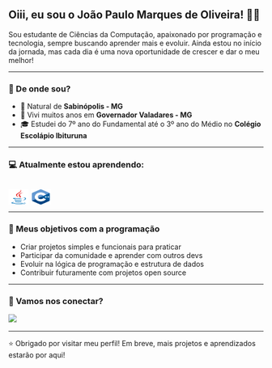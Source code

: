 ## Oiii, eu sou o João Paulo Marques de Oliveira! 👨‍💻

Sou estudante de Ciências da Computação, apaixonado por programação e tecnologia, sempre buscando aprender mais e evoluir. Ainda estou no início da jornada, mas cada dia é uma nova oportunidade de crescer e dar o meu melhor!

---

### 📍 De onde sou?

- 🏡 Natural de **Sabinópolis - MG**
- 🌆 Vivi muitos anos em **Governador Valadares - MG**
- 🎓 Estudei do 7º ano do Fundamental até o 3º ano do Médio no **Colégio Escolápio Ibituruna**

---

### 💻 Atualmente estou aprendendo:

<div style="display: inline_block"><br>
  <img align="center" alt="JP-Java" height="30" width="40" src="https://raw.githubusercontent.com/devicons/devicon/master/icons/java/java-original.svg">
  <img align="center" alt="JP-Cpp" height="30" width="40" src="https://raw.githubusercontent.com/devicons/devicon/master/icons/cplusplus/cplusplus-original.svg">
</div>

---

### 🚀 Meus objetivos com a programação

- Criar projetos simples e funcionais para praticar
- Participar da comunidade e aprender com outros devs
- Evoluir na lógica de programação e estrutura de dados
- Contribuir futuramente com projetos open source

---

### 📲 Vamos nos conectar?

<div>
  <a href="https://instagram.com/joaopxulo" target="_blank"><img src="https://img.shields.io/badge/-Instagram-%23E4405F?style=for-the-badge&logo=instagram&logoColor=white"></a>
</div>

---

⭐️ Obrigado por visitar meu perfil! Em breve, mais projetos e aprendizados estarão por aqui!
